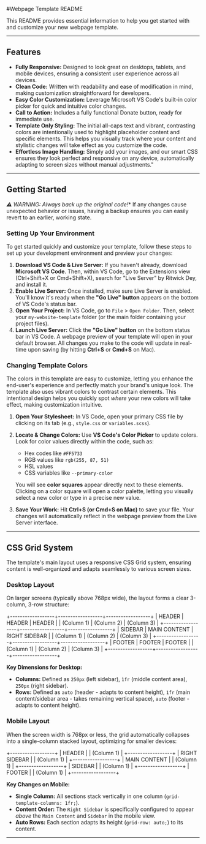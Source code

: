 #Webpage Template README

This README provides essential information to help you get started with and customize your new webpage template.

---

## Features

* **Fully Responsive:** Designed to look great on desktops, tablets, and mobile devices, ensuring a consistent user experience across all devices.
* **Clean Code:** Written with readability and ease of modification in mind, making customization straightforward for developers.
* **Easy Color Customization:** Leverage Microsoft VS Code's built-in color picker for quick and intuitive color changes.
* **Call to Action:** Includes a fully functional Donate button, ready for immediate use.
* **Template Only Styling:** The initial all-caps text and vibrant, contrasting colors are intentionally used to highlight placeholder content and specific elements. This helps you visually track where your content and stylistic changes will take effect as you customize the code.
* **Effortless Image Handling:** Simply add your images, and our smart CSS ensures they look perfect and responsive on any device, automatically adapting to screen sizes without manual adjustments."

---

## Getting Started

*⚠️ WARNING: Always back up the original code!** If any changes cause unexpected behavior or issues, having a backup ensures you can easily revert to an earlier, working state.

### Setting Up Your Environment

To get started quickly and customize your template, follow these steps to set up your development environment and preview your changes:

1.  **Download VS Code & Live Server:** If you haven't already, download **Microsoft VS Code**. Then, within VS Code, go to the Extensions view (Ctrl+Shift+X or Cmd+Shift+X), search for "Live Server" by Ritwick Dey, and install it.
2.  **Enable Live Server:** Once installed, make sure Live Server is enabled. You'll know it's ready when the **"Go Live" button** appears on the bottom of VS Code's status bar.
3.  **Open Your Project:** In VS Code, go to `File` > `Open Folder`. Then, select your `my-website-template` folder (or the main folder containing your project files).
4.  **Launch Live Server:** Click the **"Go Live" button** on the bottom status bar in VS Code. A webpage preview of your template will open in your default browser. All changes you make to the code will update in real-time upon saving (by hitting **Ctrl+S** or **Cmd+S** on Mac).

### Changing Template Colors

The colors in this template are easy to customize, letting you enhance the end-user's experience and perfectly match your brand's unique look. The template also uses vibrant colors to contrast certain elements. This intentional design helps you quickly spot *where* your new colors will take effect, making customization intuitive.

1.  **Open Your Stylesheet:** In VS Code, open your primary CSS file by clicking on its tab (e.g., `style.css` or `variables.scss`).
2.  **Locate & Change Colors:** Use **VS Code's Color Picker** to update colors. Look for color values directly within the code, such as:
    * Hex codes like `#FF5733`
    * RGB values like `rgb(255, 87, 51)`
    * HSL values
    * CSS variables like `--primary-color`

    You will see **color squares** appear directly next to these elements. Clicking on a color square will open a color palette, letting you visually select a new color or type in a precise new value.
3.  **Save Your Work:** Hit **Ctrl+S (or Cmd+S on Mac)** to save your file. Your changes will automatically reflect in the webpage preview from the Live Server interface.

---

## CSS Grid System

The template's main layout uses a responsive CSS Grid system, ensuring content is well-organized and adapts seamlessly to various screen sizes.

### Desktop Layout

On larger screens (typically above 768px wide), the layout forms a clear 3-column, 3-row structure:

+------------------+------------------+------------------+
|      HEADER      |      HEADER      |      HEADER      |
|    (Column 1)    |    (Column 2)    |    (Column 3)    |
+------------------+------------------+------------------+
|      SIDEBAR     |   MAIN CONTENT   |   RIGHT SIDEBAR  |
|    (Column 1)    |    (Column 2)    |    (Column 3)    |
+------------------+------------------+------------------+
|      FOOTER      |      FOOTER      |      FOOTER      |
|    (Column 1)    |    (Column 2)    |    (Column 3)    |
+------------------+------------------+------------------+


**Key Dimensions for Desktop:**

* **Columns:** Defined as `250px` (left sidebar), `1fr` (middle content area), `250px` (right sidebar).
* **Rows:** Defined as `auto` (header - adapts to content height), `1fr` (main content/sidebar area - takes remaining vertical space), `auto` (footer - adapts to content height).

### Mobile Layout

When the screen width is 768px or less, the grid automatically collapses into a single-column stacked layout, optimizing for smaller devices:

+------------------+
|      HEADER      |
|    (Column 1)    |
+------------------+
|   RIGHT SIDEBAR  |
|    (Column 1)    |
+------------------+
|   MAIN CONTENT   |
|    (Column 1)    |
+------------------+
|      SIDEBAR     |
|    (Column 1)    |
+------------------+
|      FOOTER      |
|    (Column 1)    |
+------------------+


**Key Changes on Mobile:**

* **Single Column:** All sections stack vertically in one column (`grid-template-columns: 1fr;`).
* **Content Order:** The `Right Sidebar` is specifically configured to appear *above* the `Main Content` and `Sidebar` in the mobile view.
* **Auto Rows:** Each section adapts its height (`grid-row: auto;`) to its content.

---
